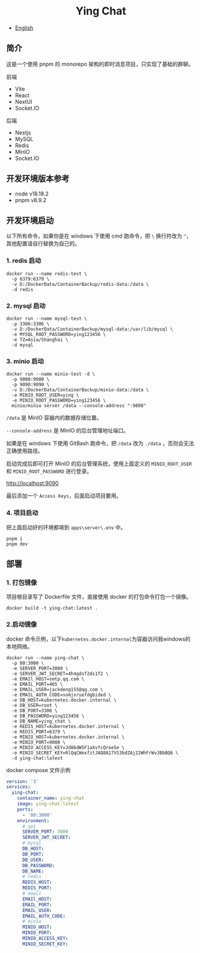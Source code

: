 <h1 align="center">Ying Chat</h1>

- [English](README.md)

## 简介

这是一个使用 pnpm 的 monorepo 架构的即时消息项目，只实现了基础的群聊。

前端

- Vite
- React
- NextUI
- Socket.IO

后端

- Nestjs
- MySQL
- Redis
- MinIO
- Socket.IO

## 开发环境版本参考

- node v18.18.2
- pnpm v8.9.2

## 开发环境启动

以下所有命令，如果你是在 windows 下使用 cmd 跑命令，把 `\` 换行符改为 `^`，其他配置请自行替换为自己的。

### 1. redis 启动

```shell
docker run --name redis-test \
  -p 6379:6379 \
  -v D:/DockerData/ContainerBackup/redis-data:/data \
  -d redis
```

### 2. mysql 启动

```shell
docker run --name mysql-test \
  -p 3306:3306 \
  -v D:/DockerData/ContainerBackup/mysql-data:/var/lib/mysql \
  -e MYSQL_ROOT_PASSWORD=ying123456 \
  -e TZ=Asia/Shanghai \
  -d mysql
```

### 3. minio 启动

```shell
docker run --name minio-test -d \
  -p 9000:9000 \
  -p 9090:9090 \
  -v D:/DockerData/ContainerBackup/minio-data:/data \
  -e MINIO_ROOT_USER=ying \
  -e MINIO_ROOT_PASSWORD=ying123456 \
  minio/minio server /data --console-address ":9090"
```

`/data` 是 MinIO 容器内的数据存储位置。

`--console-address` 是 MinIO 的后台管理地址端口。

如果是在 windows 下使用 GitBash 跑命令，把 `/data` 改为 `./data` ，否则会无法正确使用路径。

启动完成后即可打开 MinIO 的后台管理系统，使用上面定义的 `MINIO_ROOT_USER` 和 `MINIO_ROOT_PASSWORD` 进行登录。

[http://localhost:9090](http://localhost:9090)

最后添加一个 `Access Keys`，后面启动项目要用。

### 4. 项目启动

把上面启动好的环境都填到 `apps\server\.env` 中。

```shell
pnpm i
pnpm dev
```

## 部署

### 1. 打包镜像

项目根目录写了 Dockerfile 文件，直接使用 docker 的打包命令打包一个镜像。

```shell
docker build -t ying-chat:latest .
```

### 2.启动镜像

docker 命令示例，以下`kubernetes.docker.internal`为容器访问我windows的本地网络。

```shell
docker run --name ying-chat \
  -p 80:3000 \
  -e SERVER_PORT=3000 \
  -e SERVER_JWT_SECRET=4h4gdsf2ds1f2 \
  -e EMAIl_HOST=smtp.qq.com \
  -e EMAIL_PORT=465 \
  -e EMAIL_USER=jackdeng155@qq.com \
  -e EMAIL_AUTH_CODE=somjvruefdgbided \
  -e DB_HOST=kubernetes.docker.internal \
  -e DB_USER=root \
  -e DB_PORT=3306 \
  -e DB_PASSWORD=ying123456 \
  -e DB_NAME=ying_chat \
  -e REDIS_HOST=kubernetes.docker.internal \
  -e REDIS_PORT=6379 \
  -e MINIO_HOST=kubernetes.docker.internal \
  -e MINIO_PORT=9000 \
  -e MINIO_ACCESS_KEY=Jd86dW5F1aXvfcQroe5e \
  -e MINIO_SECRET_KEY=RlQqCWexfztJAQ8A17VS3bdZAj22WhFrWvJBbBQ6 \
  -d ying-chat:latest
```

docker compose 文件示例

```yml
version: '3'
services:
  ying-chat:
    container_name: ying-chat
    image: ying-chat:latest
    ports:
      - '80:3000'
    environment:
      # api
      SERVER_PORT: 3000
      SERVER_JWT_SECRET:
      # mysql
      DB_HOST:
      DB_PORT:
      DB_USER:
      DB_PASSWORD:
      DB_NAME:
      # redis
      REDIS_HOST:
      REDIS_PORT:
      # email
      EMAIl_HOST:
      EMAIL_PORT:
      EMAIL_USER:
      EMAIL_AUTH_CODE:
      # minio
      MINIO_HOST:
      MINIO_PORT:
      MINIO_ACCESS_KEY:
      MINIO_SECRET_KEY:
```
